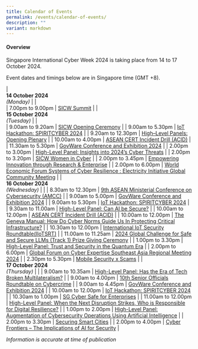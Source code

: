 ```yaml
---
title: Calendar of Events
permalink: /events/calendar-of-events/
description: ""
variant: markdown
---
```

#### **Overview**

Singapore International Cyber Week 2024 is taking place from 14 to 17 October 2024.

Event dates and timings below are in Singapore time (GMT +8). 

| <br> **14 October 2024** <br>*(Monday)* |                                                                                                |                            
| 7.00pm to 9.00pm           | [SICW Summit](/events/14-oct/sicw-summit/)                               |
| <br> **15 October 2024** <br>*(Tuesday)* |                                                                                                |                            
| 9.00am to 9.20am           | [SICW Opening Ceremony](/events/15-oct/sicw-opening-ceremony/)                               |
| 9.00am to 5.30pm           | [IoT Hackathon: SPIRITCYBER 2024](/events/15-oct/iot-hackathon-spiritcyber-2024/)                               |
| 9.20am to 12.30pm           | [High–Level Panels: Opening Plenary](/events/15-oct/sicw-high-level-panels-opening-plenary/)                               |
| 10.00am to 4.00pm           | [ASEAN CERT Incident Drill (ACID)](/events/15-oct/asean-cert-incident-drill-acid/)                               |
| 11.30am to 5.30pm           | [GovWare Conference and Exhibition 2024](/events/15-oct/govware-conference-and-exhibition-2024/)                               |
| 2.00pm to 3.00pm           | [High-Level Panel: Insights into 2024’s Cyber Threats](/events/15-oct/high-level-panel-insights-into-2024-s-cyber-threats/)                               |
| 2.00pm to 3.20pm           | [SICW Women in Cyber](/events/15-oct/sicw-women-in-cyber/)                               |
| 2.00pm to 3.45pm           | [Empowering Innovation through Research &amp; Enterprise](/events/15-oct/empowering-innovation-through-research-enterprise/)                               |
| 2.00pm to 6.00pm           | [World Economic Forum Systems of Cyber Resilience : Electricity Initiative Global Community Meeting](/events/15-oct/world-economic-forum-systems-of-cyber-resilience/)                               |
| <br> **16 October 2024** <br>*(Wednesday)* |                                                                                                |
| 8.30am to 12.30pm           | [9th ASEAN Ministerial Conference on Cybersecurity (AMCC)](/9th-asean-ministerial-conference-on-cybersecurity-amcc/)                               |
| 9.00am to 5.00pm           | [GovWare Conference and Exhibition 2024](/events/16-oct/govware-conference-and-exhibition-2024/)                               |
| 9.00am to 5.30pm           | [IoT Hackathon: SPIRITCYBER 2024](/events/16-oct/iot-hackathon-spiritcyber-2024/)                               |
| 9.30am to 11.00am           | [High-Level Panel: Can AI be Secure?](/events/16-oct/high-level-panel-can-ai-be-secure/)                               |
| 10.00am to 12.00pm           | [ASEAN CERT Incident Drill (ACID)](/events/16-oct/asean-cert-incident-drill-acid/)                               |
| 10.00am to 12.00pm           | [The Geneva Manual: How Do Cyber Norms Guide Us In Protecting Critical Infrastructure?](/events/16-oct/the-geneva-manual/)                               |
| 10.30am to 12.00pm           | [International IoT Security Roundtable(IIoTSRT)](/events/16-oct/iiotsrt/)                               |
| 11.00am to 11.25am           | [2024 Global Challenge for Safe and Secure LLMs (Track 1) Prize Giving Ceremony](/events/16-oct/2024-global-challenge-for-safe-and-secure-llms-track-1-prize-giving-ceremony/)                               |
| 1.00pm to 3.30pm           | [High-Level Panel: Trust and Security in the Quantum Era](/events/16-oct/high-level-panel-trust-and-security-in-the-quantum-era/)                               |
| 2.00pm to 6.00pm           | [Global Forum on Cyber Expertise Southeast Asia Regional Meeting 2024](/events/16-oct/gfce/)                               |
| 2.30pm to 5.30pm           | [Mobile Security x Scams](/events/16-oct/mobile-security-x-scams/)                               |
| <br> **17 October 2024** <br>*(Thursday)*          |                                                                                           |
| 9.00am to 10.35am           | [High-Level Panel: Has the Era of Tech Broken Multilateralism?](/events/17-oct/high-level-panel-has-the-era-of-tech-broken-multilateralism/)                               |
| 9.00am to 4.00pm           | [10th Senior Officials Roundtable on Cybercrime](/events/17-oct/10th-senior-officials-roundtable-on-cybercrime/)                               |
| 9.00am to 4.45pm           | [GovWare Conference and Exhibition 2024](/events/17-oct/govware-conference-and-exhibition-2024/)                               |
| 10.00am to 12.00pm           | [IoT Hackathon: SPIRITCYBER 2024](/events/17-oct/iot-hackathon-spiritcyber-2024/)                               |
| 10.30am to 1.00pm           | [SG Cyber Safe for Enterprises](/events/17-oct/sg-cyber-safe-for-enterprises/)                               |
| 11.00am to 12.00pm           | [High-Level Panel: When the Next Disruption Strikes, Who is Responsible for Digital Resilience?](/events/17-oct/when-the-next-disruption-strikes-who-is-responsible-for-digital-resilience/)                               |
| 1.00pm to 2.00pm           | [High-Level Panel: Augmentation of Cybersecurity Operations Using Artificial Intelligence](/events/17-oct/high-level-panel-augmentation-of-cybersecurity-operations-using-ai/)                               |
| 2.00pm to 3.30pm           | [Securing Smart Cities](/events/17-oct/securing-smart-cities/)                               |
| 2.00pm to 4.00pm           | [Cyber Frontiers – The Implications of AI for Security](/events/17-oct/cyber-frontiers-the-implications-of-ai-for-security/)                               |


*Information is accurate at time of publication*